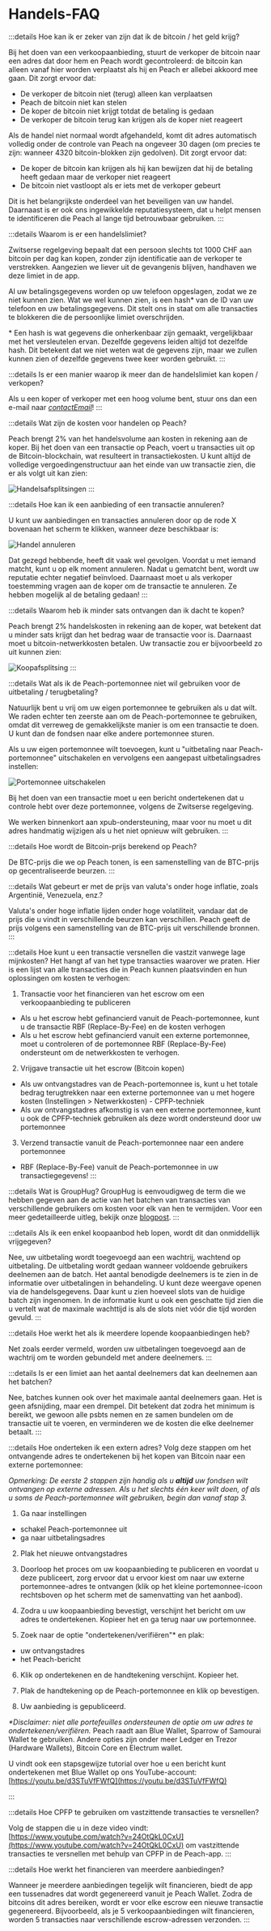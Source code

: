 # Handels-FAQ

:::details Hoe kan ik er zeker van zijn dat ik de bitcoin / het geld krijg?

Bij het doen van een verkoopaanbieding, stuurt de verkoper de bitcoin naar een adres dat door hem en Peach wordt gecontroleerd: de bitcoin kan alleen vanaf hier worden verplaatst als hij en Peach er allebei akkoord mee gaan. Dit zorgt ervoor dat:

- De verkoper de bitcoin niet (terug) alleen kan verplaatsen
- Peach de bitcoin niet kan stelen
- De koper de bitcoin niet krijgt totdat de betaling is gedaan
- De verkoper de bitcoin terug kan krijgen als de koper niet reageert

Als de handel niet normaal wordt afgehandeld, komt dit adres automatisch volledig onder de controle van Peach na ongeveer 30 dagen (om precies te zijn: wanneer 4320 bitcoin-blokken zijn gedolven). Dit zorgt ervoor dat:

- De koper de bitcoin kan krijgen als hij kan bewijzen dat hij de betaling heeft gedaan maar de verkoper niet reageert
- De bitcoin niet vastloopt als er iets met de verkoper gebeurt

Dit is het belangrijkste onderdeel van het beveiligen van uw handel. Daarnaast is er ook ons ingewikkelde reputatiesysteem, dat u helpt mensen te identificeren die Peach al lange tijd betrouwbaar gebruiken.
:::

:::details Waarom is er een handelslimiet?

Zwitserse regelgeving bepaalt dat een persoon slechts tot 1000 CHF aan bitcoin per dag kan kopen, zonder zijn identificatie aan de verkoper te verstrekken. Aangezien we liever uit de gevangenis blijven, handhaven we deze limiet in de app.

Al uw betalingsgegevens worden op uw telefoon opgeslagen, zodat we ze niet kunnen zien. Wat we wel kunnen zien, is een hash* van de ID van uw telefoon en uw betalingsgegevens. Dit stelt ons in staat om alle transacties te blokkeren die de persoonlijke limiet overschrijden.

\* Een hash is wat gegevens die onherkenbaar zijn gemaakt, vergelijkbaar met het versleutelen ervan. Dezelfde gegevens leiden altijd tot dezelfde hash. Dit betekent dat we niet weten wat de gegevens zijn, maar we zullen kunnen zien of dezelfde gegevens twee keer worden gebruikt.
:::

:::details Is er een manier waarop ik meer dan de handelslimiet kan kopen / verkopen?

Als u een koper of verkoper met een hoog volume bent, stuur ons dan een e-mail naar [$contactEmail$](mailto:$contactEmail$)!
:::

:::details Wat zijn de kosten voor handelen op Peach?

Peach brengt 2% van het handelsvolume aan kosten in rekening aan de koper. Bij het doen van een transactie op Peach, voert u transacties uit op de Bitcoin-blockchain, wat resulteert in transactiekosten. U kunt altijd de volledige vergoedingenstructuur aan het einde van uw transactie zien, die er als volgt uit kan zien:

![Handelsafsplitsingen](/img/faq/trading/TradeBreakdowns.png)
:::

:::details Hoe kan ik een aanbieding of een transactie annuleren?

U kunt uw aanbiedingen en transacties annuleren door op de rode X bovenaan het scherm te klikken, wanneer deze beschikbaar is:

![Handel annuleren](/img/faq/trading/cancel.png)

Dat gezegd hebbende, heeft dit vaak wel gevolgen. Voordat u met iemand matcht, kunt u op elk moment annuleren. Nadat u gematcht bent, wordt uw reputatie echter negatief beïnvloed. Daarnaast moet u als verkoper toestemming vragen aan de koper om de transactie te annuleren. Ze hebben mogelijk al de betaling gedaan!
:::

:::details Waarom heb ik minder sats ontvangen dan ik dacht te kopen?

Peach brengt 2% handelskosten in rekening aan de koper, wat betekent dat u minder sats krijgt dan het bedrag waar de transactie voor is. Daarnaast moet u bitcoin-netwerkkosten betalen. Uw transactie zou er bijvoorbeeld zo uit kunnen zien:

![Koopafsplitsing](/img/faq/trading/TradeBreakdownBuy.png)
:::

:::details Wat als ik de Peach-portemonnee niet wil gebruiken voor de uitbetaling / terugbetaling?

Natuurlijk bent u vrij om uw eigen portemonnee te gebruiken als u dat wilt. We raden echter ten zeerste aan om de Peach-portemonnee te gebruiken, omdat dit verreweg de gemakkelijkste manier is om een transactie te doen. U kunt dan de fondsen naar elke andere portemonnee sturen.

Als u uw eigen portemonnee wilt toevoegen, kunt u "uitbetaling naar Peach-portemonnee" uitschakelen en vervolgens een aangepast uitbetalingsadres instellen:

![Portemonnee uitschakelen](/img/faq/trading/disablewallet.png)

Bij het doen van een transactie moet u een bericht ondertekenen dat u controle hebt over deze portemonnee, volgens de Zwitserse regelgeving.

We werken binnenkort aan xpub-ondersteuning, maar voor nu moet u dit adres handmatig wijzigen als u het niet opnieuw wilt gebruiken.
:::

:::details Hoe wordt de Bitcoin-prijs berekend op Peach?

De BTC-prijs die we op Peach tonen, is een samenstelling van de BTC-prijs op gecentraliseerde beurzen.
:::

:::details Wat gebeurt er met de prijs van valuta's onder hoge inflatie, zoals Argentinië, Venezuela, enz.?

Valuta's onder hoge inflatie lijden onder hoge volatiliteit, vandaar dat de prijs die u vindt in verschillende beurzen kan verschillen. Peach geeft de prijs volgens een samenstelling van de BTC-prijs uit verschillende bronnen.
:::

:::details Hoe kunt u een transactie versnellen die vastzit vanwege lage mijnkosten?
Het hangt af van het type transacties waarover we praten. Hier is een lijst van alle transacties die in Peach kunnen plaatsvinden en hun oplossingen om kosten te verhogen:

1. Transactie voor het financieren van het escrow om een verkoopaanbieding te publiceren

- Als u het escrow hebt gefinancierd vanuit de Peach-portemonnee, kunt u de transactie RBF (Replace-By-Fee) en de kosten verhogen
- Als u het escrow hebt gefinancierd vanuit een externe portemonnee, moet u controleren of de portemonnee RBF (Replace-By-Fee) ondersteunt om de netwerkkosten te verhogen.

2. Vrijgave transactie uit het escrow (Bitcoin kopen)

- Als uw ontvangstadres van de Peach-portemonnee is, kunt u het totale bedrag terugtrekken naar een externe portemonnee van u met hogere kosten (Instellingen > Netwerkkosten) - CPFP-techniek
- Als uw ontvangstadres afkomstig is van een externe portemonnee, kunt u ook de CPFP-techniek gebruiken als deze wordt ondersteund door uw portemonnee

3. Verzend transactie vanuit de Peach-portemonnee naar een andere portemonnee

- RBF (Replace-By-Fee) vanuit de Peach-portemonnee in uw transactiegegevens!
  :::

:::details Wat is GroupHug?
GroupHug is eenvoudigweg de term die we hebben gegeven aan de actie van het batchen van transacties van verschillende gebruikers om kosten voor elk van hen te vermijden. Voor een meer gedetailleerde uitleg, bekijk onze [blogpost](https://peachbitcoin.com/nl/blog/group-hug).
:::

:::details Als ik een enkel koopaanbod heb lopen, wordt dit dan onmiddellijk vrijgegeven?

Nee, uw uitbetaling wordt toegevoegd aan een wachtrij, wachtend op uitbetaling. De uitbetaling wordt gedaan wanneer voldoende gebruikers deelnemen aan de batch. Het aantal benodigde deelnemers is te zien in de informatie over uitbetalingen in behandeling. U kunt deze weergave openen via de handelsgegevens.
Daar kunt u zien hoeveel slots van de huidige batch zijn ingenomen. In de informatie kunt u ook een geschatte tijd zien die u vertelt wat de maximale wachttijd is als de slots niet vóór die tijd worden gevuld.
:::

:::details Hoe werkt het als ik meerdere lopende koopaanbiedingen heb?

Net zoals eerder vermeld, worden uw uitbetalingen toegevoegd aan de wachtrij om te worden gebundeld met andere deelnemers.
:::

:::details Is er een limiet aan het aantal deelnemers dat kan deelnemen aan het batchen?

Nee, batches kunnen ook over het maximale aantal deelnemers gaan. Het is geen afsnijding, maar een drempel. Dit betekent dat zodra het minimum is bereikt, we gewoon alle psbts nemen en ze samen bundelen om de transactie uit te voeren, en verminderen we de kosten die elke deelnemer betaalt.
:::

:::details Hoe onderteken ik een extern adres?
Volg deze stappen om het ontvangende adres te ondertekenen bij het kopen van Bitcoin naar een externe portemonnee:

_Opmerking: De eerste 2 stappen zijn handig als u **altijd** uw fondsen wilt ontvangen op externe adressen. Als u het slechts één keer wilt doen, of als u soms de Peach-portemonnee wilt gebruiken, begin dan vanaf stap 3._

1. Ga naar instellingen

- schakel Peach-portemonnee uit
- ga naar uitbetalingsadres

2. Plak het nieuwe ontvangstadres

3. Doorloop het proces om uw koopaanbieding te publiceren en voordat u deze publiceert, zorg ervoor dat u ervoor kiest om naar uw externe portemonnee-adres te ontvangen (klik op het kleine portemonnee-icoon rechtsboven op het scherm met de samenvatting van het aanbod).

4. Zodra u uw koopaanbieding bevestigt, verschijnt het bericht om uw adres te ondertekenen. Kopieer het en ga terug naar uw portemonnee.

5. Zoek naar de optie "ondertekenen/verifiëren"\* en plak:

- uw ontvangstadres
- het Peach-bericht

6. Klik op ondertekenen en de handtekening verschijnt. Kopieer het.

7. Plak de handtekening op de Peach-portemonnee en klik op bevestigen.

8. Uw aanbieding is gepubliceerd.

_\*Disclaimer: niet alle portefeuilles ondersteunen de optie om uw adres te ondertekenen/verifiëren._
Peach raadt aan Blue Wallet, Sparrow of Samourai Wallet te gebruiken. Andere opties zijn onder meer Ledger en Trezor (Hardware Wallets), Bitcoin Core en Electrum wallet.

U vindt ook een stapsgewijze tutorial over hoe u een bericht kunt ondertekenen met Blue Wallet op ons YouTube-account: [https://youtu.be/d3STuVfFWfQ](https://youtu.be/d3STuVfFWfQ)

:::

:::details Hoe CPFP te gebruiken om vastzittende transacties te versnellen?

Volg de stappen die u in deze video vindt: [https://www.youtube.com/watch?v=24OtQkL0CxU](https://www.youtube.com/watch?v=24OtQkL0CxU) om vastzittende transacties te versnellen met behulp van CPFP in de Peach-app.
:::

:::details Hoe werkt het financieren van meerdere aanbiedingen?

Wanneer je meerdere aanbiedingen tegelijk wilt financieren, biedt de app een tussenadres dat wordt gegenereerd vanuit je Peach Wallet. Zodra de bitcoins dit adres bereiken, wordt er voor elke escrow een nieuwe transactie gegenereerd. Bijvoorbeeld, als je 5 verkoopaanbiedingen wilt financieren, worden 5 transacties naar verschillende escrow-adressen verzonden.
:::

